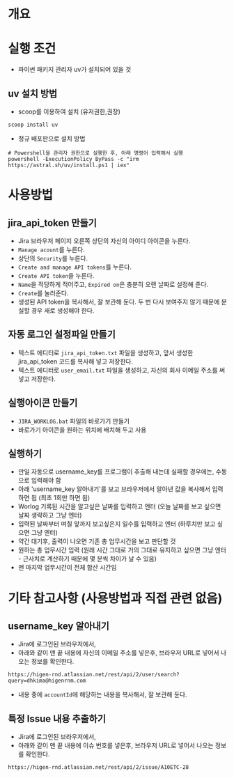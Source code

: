 
# 개요

# 실행 조건
* 파이썬 패키지 관리자 uv가 설치되어 있을 것

## uv 설치 방법
* scoop를 이용하여 설치 (유저권한,권장)
```
scoop install uv
```

* 정규 배포판으로 설치 방법
```
# Powershell을 관리자 권한으로 실행한 후, 아래 명령어 입력해서 실행
powershell -ExecutionPolicy ByPass -c "irm https://astral.sh/uv/install.ps1 | iex"
```


# 사용방법

## jira_api_token 만들기
* Jira 브라우저 페이지 오른쪽 상단의 자신의 아이디 아이콘을 누른다.
* `Manage acount`를 누른다.
* 상단의 `Security`를 누른다.
* `Create and manage API tokens`를 누른다.
* `Create API token`을 누른다.
* `Name`을 적당하게 적어주고, `Expired on`은 충분히 오랜 날짜로 설정해 준다.
* `Create`를 눌러준다.
* 생성된 API token을 복사해서, 잘 보관해 둔다.  두 번 다시 보여주지 않기 때문에 분실할 경우 새로 생성해야 한다.

## 자동 로그인 설정파일 만들기
* 텍스트 에디터로 `jira_api_token.txt` 파일을 생성하고, 앞서 생성한 jira_api_token 코드를 복사해 넣고 저장한다.
* 텍스트 에디터로 `user_email.txt` 파일을 생성하고, 자신의 회사 이메일 주소를 써넣고 저장한다.

## 실행아이콘 만들기
* `JIRA_WORKLOG.bat` 파일의 바로가기 만들기
* 바로가기 아이콘을 원하는 위치에 배치해 두고 사용

## 실행하기
* 만일 자동으로 username_key를 프로그램이 추출해 내는데 실패할 경우에는, 수동으로 입력해야 함
* 아래 'username_key 알아내기'를 보고 브라우저에서 알아낸 값을 복사해서 입력하면 됩 (최초 1회만 하면 됨)
* Worlog 기록된 시간을 알고싶은 날짜를 입력하고 엔터 (오늘 날짜를 보고 싶으면 날짜 생략하고 그냥 엔터)
* 입력된 날짜부터 며칠 앞까지 보고싶은지 일수를 입력하고 엔터 (하루치만 보고 싶으면 그냥 엔터)
* 약간 대기후, 출력이 나오면 기존 총 업무시간을 보고 판단할 것
* 원하는 총 업무시간 입력 (원래 시간 그대로 거의 그대로 유지하고 싶으면 그냥 엔터 - 근사치로 계산하기 때문에 몇 분씩 차이가 날 수 있음)
* 맨 마지막 업무시간이 전체 합산 시간임


# 기타 참고사항 (사용방법과 직접 관련 없음)

## username_key 알아내기
* Jira에 로그인된 브라우저에서,
* 아래와 같이 맨 끝 내용에 자신의 이메일 주소를 넣은후, 브라우저 URL로 넣어서 나오는 정보를 확인한다.
```
https://higen-rnd.atlassian.net/rest/api/2/user/search?query=dhkima@higenrnm.com
```
* 내용 중에 `accountId`에 해당하는 내용을 복사해서, 잘 보관해 둔다.

## 특정 Issue 내용 추출하기
* Jira에 로그인된 브라우저에서,
* 아래와 같이 맨 끝 내용에 이슈 번호를 넣은후, 브라우저 URL로 넣어서 나오는 정보를 확인한다.
```
https://higen-rnd.atlassian.net/rest/api/2/issue/A10ETC-28
```
